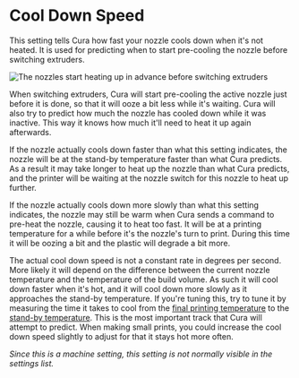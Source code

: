 Cool Down Speed
====
This setting tells Cura how fast your nozzle cools down when it's not heated. It is used for predicting when to start pre-cooling the nozzle before switching extruders.

![The nozzles start heating up in advance before switching extruders](../images/temperature_regulation.svg)

When switching extruders, Cura will start pre-cooling the active nozzle just before it is done, so that it will ooze a bit less while it's waiting. Cura will also try to predict how much the nozzle has cooled down while it was inactive. This way it knows how much it'll need to heat it up again afterwards.

If the nozzle actually cools down faster than what this setting indicates, the nozzle will be at the stand-by temperature faster than what Cura predicts. As a result it may take longer to heat up the nozzle than what Cura predicts, and the printer will be waiting at the nozzle switch for this nozzle to heat up further.

If the nozzle actually cools down more slowly than what this setting indicates, the nozzle may still be warm when Cura sends a command to pre-heat the nozzle, causing it to heat too fast. It will be at a printing temperature for a while before it's the nozzle's turn to print. During this time it will be oozing a bit and the plastic will degrade a bit more.

The actual cool down speed is not a constant rate in degrees per second. More likely it will depend on the difference between the current nozzle temperature and the temperature of the build volume. As such it will cool down faster when it's hot, and it will cool down more slowly as it approaches the stand-by temperature. If you're tuning this, try to tune it by measuring the time it takes to cool from the [final printing temperature](../material/material_final_print_temperature.md) to the [stand-by temperature](../material/material_standby_temperature.md). This is the most important track that Cura will attempt to predict. When making small prints, you could increase the cool down speed slightly to adjust for that it stays hot more often.

*Since this is a machine setting, this setting is not normally visible in the settings list.*